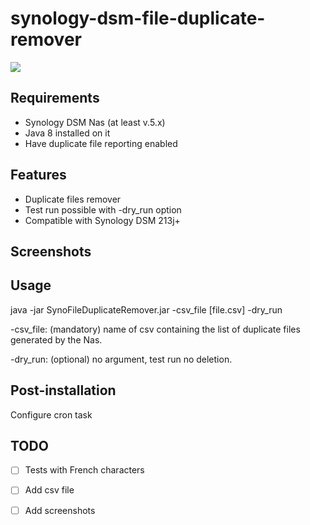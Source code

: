 # synology-dsm-file-duplicate-remover

<img src="https://travis-ci.org/aquenneville/syno-file-duplicate-remover.svg?branch=master"/>

Requirements
-----------------------------
- Synology DSM Nas (at least v.5.x)
- Java 8 installed on it
- Have duplicate file reporting enabled

Features 
-----------------------------
- Duplicate files remover
- Test run possible with -dry_run option
- Compatible with Synology DSM 213j+

Screenshots
----------------------------

Usage
----------------------------
java -jar SynoFileDuplicateRemover.jar -csv_file [file.csv] -dry_run

-csv_file: (mandatory) name of csv containing the list of duplicate files generated by the Nas.

-dry_run: (optional) no argument, test run no deletion.

Post-installation
----------------------------
Configure cron task

TODO
----------------------------
- [ ] Tests with French characters
- [ ] Add csv file
- [ ] Add screenshots

